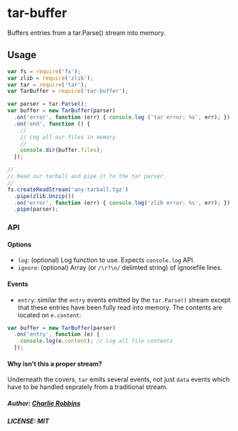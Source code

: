 # tar-buffer

Buffers entries from a tar.Parse() stream into memory.

## Usage

``` js
var fs = require('fs');
var zlib = require('zlib');
var tar = require('tar');
var TarBuffer = require('tar-buffer');

var parser = tar.Parse();
var buffer = new TarBuffer(parser)
  .on('error', function (err) { console.log ('tar error: %s', err); })
  .on('end', function () {
    //
    // Log all our files in memory
    //
    console.dir(buffer.files);
  });

//
// Read our tarball and pipe it to the tar parser.
//
fs.createReadStream('any-tarball.tgz')
  .pipe(zlib.Unzip())
  .on('error', function (err) { console.log('zlib error: %s', err); })
  .pipe(parser);
```

### API

#### Options

- `log`: (optional) Log function to use. Expects `console.log` API.
- `ignore`: (optional) Array (or `/\r?\n/` delimted string) of ignorefile lines.

#### Events
- `entry`: similar the `entry` events emitted by the `tar.Parse()` stream except that these entries have been fully read into memory. The contents are located on `e.content`:
``` js
var buffer = new TarBuffer(parser)
  .on('entry', function (e) {
    console.log(e.content); // Log all file contents
  });
```

#### Why isn't this a proper stream?

Underneath the covers, `tar` emits several events, not just `data` events which have to be handled seprately from a traditional stream.

##### Author: [Charlie Robbins](https://github.com/indexzero)
##### LICENSE: MIT

